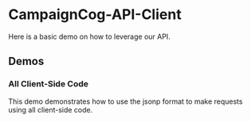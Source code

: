 CampaignCog-API-Client
======================

Here is a basic demo on how to leverage our API.

## Demos
### All Client-Side Code
This demo demonstrates how to use the jsonp format to make requests using all client-side code.
